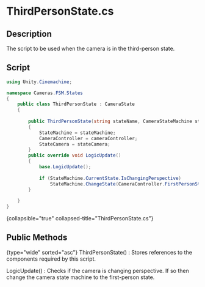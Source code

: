 # ThirdPersonState.cs
<show-structure depth="2" />

## Description
The script to be used when the camera is in the third-person state.
## Script
```C#
using Unity.Cinemachine;

namespace Cameras.FSM.States
{
    public class ThirdPersonState : CameraState
    {
        
        public ThirdPersonState(string stateName, CameraStateMachine stateMachine, CameraController cameraController, CinemachineCamera stateCamera) : base(stateMachine, cameraController, stateCamera)
        {
            StateMachine = stateMachine;
            CameraController = cameraController;
            StateCamera = stateCamera;
        }
        public override void LogicUpdate()
        {
            base.LogicUpdate();
            
            if (StateMachine.CurrentState.IsChangingPerspective)
                StateMachine.ChangeState(CameraController.FirstPersonState);
        }
        
    }
}
```
{collapsible="true" collapsed-title="ThirdPersonState.cs"}

## Public Methods
{type="wide" sorted="asc"}
ThirdPersonState()
: Stores references to the components required by this script.

LogicUpdate()
: Checks if the camera is changing perspective.
If so then change the camera state machine to the first-person state.